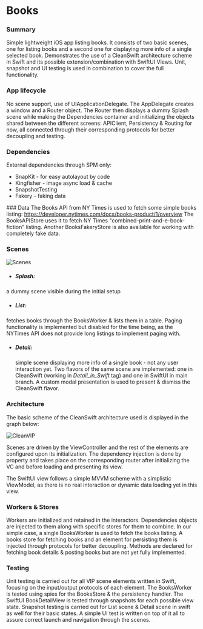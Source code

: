 # Books

### Summary
Simple lightweight iOS app listing books. It consists of two basic scenes, one for listing books and a second one for displaying more info of a single selected book. Demonstrates the use of a CleanSwift architecture scheme in Swift and its possible extension/combination with SwiftUI Views. Unit, snapshot and UI testing is used in combination to cover the full functionality.

### App lifecycle
No scene support, use of UIApplicationDelegate.
The AppDelegate creates a window and a Router object.
The Router then displays a dummy Splash scene while making the Dependencies container and initializing the objects shared between the different screens: APIClient, Persistency & Routing for now, all connected through their corresponding protocols for better decoupling and testing.

### Dependencies
External dependencies through SPM only:
- SnapKit - for easy autolayout by code
- Kingfisher - image async load & cache
- SnapshotTesting
- Fakery - faking data

### Data
The Books API from NY Times is used to fetch some simple books listing:
https://developer.nytimes.com/docs/books-product/1/overview
The BooksAPIStore uses it to fetch NY Times "combined-print-and-e-book-fiction" listing.
Another BooksFakeryStore is also available for working with completely fake data.


### Scenes

![Scenes](https://user-images.githubusercontent.com/1202386/161102595-8f14235d-4077-4d7c-9343-344dde6503d5.png)

- ##### Splash:
 a dummy scene visible during the initial setup
- ##### List:
 fetches books through the BooksWorker & lists them in a table. Paging functionality is implemented but disabled for the time being, as the NYTimes API does not provide long listings to implement paging with.
- ##### Detail:
  simple scene displaying more info of a single book - not any user interaction yet. Two flavors of the same scene are implemented: one in CleanSwift (working in *Detail_in_Swift* tag) and one in SwiftUI in main branch. A custom modal presentation is used to present & dismiss the CleanSwift flavor.

### Architecture

The basic scheme of the CleanSwift architecture used is displayed in the graph below:

![CleanVIP](https://user-images.githubusercontent.com/1202386/160439487-c1a73443-486f-4f66-a3d2-0ba7c6ae8ea2.png)

Scenes are driven by the ViewController and the rest of the elements are configured upon its initialization. The dependency injection is done by property and takes place on the corresponding router after initializing the VC and before loading and presenting its view.

The SwiftUI view follows a simple MVVM scheme with a simplistic ViewModel, as there is no real interaction or dynamic data loading yet in this view.


### Workers & Stores
  Workers are initialized and retained in the interactors. Dependencies objects are injected to them along with specific stores for them to combine. In our simple case, a single BooksWorker is used to fetch the books listing. A books store for fetching books and an element for persisting them is injected through protocols for better decoupling.
  Methods are declared for fetching book details & posting books but are not yet fully implemented.


### Testing
Unit testing is carried out for all VIP scene elements written in Swift, focusing on the input/output protocols of each element. The BooksWorker is tested using spies for the BooksStore & the persistency handler.
The SwiftUI BookDetailView is tested through snapshots for each possible view state. Snapshot testing is carried out for List scene & Detail scene in swift as well for their basic states.
A simple UI test is written on top of it all to assure correct launch and navigation through the scenes.
